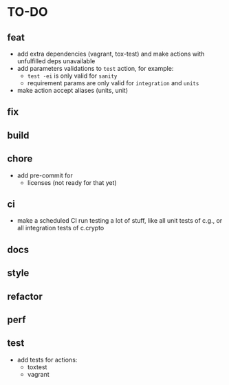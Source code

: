 TO-DO
=====

## feat

* add extra dependencies (vagrant, tox-test) and make actions with unfulfilled deps unavailable
* add parameters validations to `test` action, for example:
  * `test -ei` is only valid for `sanity`
  * requirement params are only valid for `integration` and `units`
* make action accept aliases (units, unit)

## fix

## build

## chore

* add pre-commit for
  * licenses (not ready for that yet)

## ci

* make a scheduled CI run testing a lot of stuff, like all unit tests of c.g., or all integration tests of c.crypto

## docs

## style

## refactor

## perf

## test

* add tests for actions:
  * toxtest
  * vagrant
